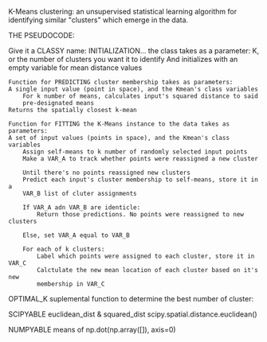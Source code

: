 K-Means clustering: an unsupervised statistical learning algorithm for
identifying similar "clusters" which emerge in the data.

THE PSEUDOCODE:

Give it a CLASSY name:
    INITIALIZATION... the class takes as a parameter:
        K, or the number of clusters you want it to identify
        And initializes with an empty variable for mean distance values
    
    Function for PREDICTING cluster membership takes as parameters:
    A single input value (point in space), and the Kmean's class variables
        For k number of means, calculates input's squared distance to said
        pre-designated means
    Returns the spatially closest k-mean
    
    Function for FITTING the K-Means instance to the data takes as parameters:
    A set of input values (points in space), and the Kmean's class variables
        Assign self-means to k number of randomly selected input points
        Make a VAR_A to track whether points were reassigned a new cluster

        Until there's no points reassigned new clusters
        Predict each input's cluster membership to self-means, store it in a
        VAR_B list of cluter assignments

        If VAR_A adn VAR_B are identicle:
            Return those predictions. No points were reassigned to new clusters
        
        Else, set VAR_A equal to VAR_B

        For each of k clusters:
            Label which points were assigned to each cluster, store it in VAR_C
            Calctulate the new mean location of each cluster based on it's new
            membership in VAR_C


OPTIMAL_K suplemental function to determine the best number of cluster:

SCIPYABLE euclidean_dist & squared_dist
scipy.spatial.distance.euclidean()

NUMPYABLE means of np.dot(np.array([]), axis=0)
